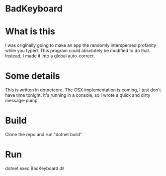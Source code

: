 # BadKeyboard

# What is this
I was originally going to make an app the randomly interspersed profanity while you typed. This program could absolutely be modified to do that. Instead, I made it into a global auto-correct. 

# Some details
This is written in dotnetcore. The OSX implementation is coming, I just don't have time tonight. 
It's running in a console, so I wrote a quick and dirty message-pump. 

# Build
Clone the repo and run "dotnet build"

# Run
dotnet exec BadKeyboard.dll

